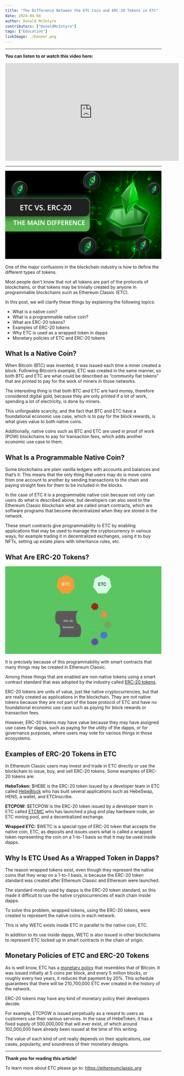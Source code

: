 ```yaml
---
title: "The Difference Between the ETC Coin and ERC-20 Tokens in ETC"
date: 2024-04-04
author: Donald McIntyre
contributors: ["DonaldMcIntyre"]
tags: ["Education"]
linkImage: ./banner.png
---
```


---
**You can listen to or watch this video here:**

<iframe width="560" height="315" src="https://www.youtube.com/embed/8A8ocKn7XBc" title="YouTube video player" frameborder="0" allow="accelerometer; autoplay; clipboard-write; encrypted-media; gyroscope; picture-in-picture; web-share" allowfullscreen></iframe>

---

![](./banner.png)

One of the major confusions in the blockchain industry is how to define the different types of tokens.

Most people don’t know that not all tokens are part of the protocols of blockchains, or that tokens may be trivially created by anyone in programmable blockchains such as Ethereum Classic (ETC).

In this post, we will clarify these things by explaining the following topics:

- What is a native coin?
- What is a programmable native coin?
- What are ERC-20 tokens?
- Examples of ERC-20 tokens
- Why ETC is used as a wrapped token in dapps
- Monetary policies of ETC and ERC-20 tokens

## What Is a Native Coin?

When Bitcoin (BTC) was invented, it was issued each time a miner created a block. Following Bitcoin’s example, ETC was created in the same manner, so both BTC and ETC are what could be described as “community fiat tokens” that are printed to pay for the work of miners in those networks.

The interesting thing is that both BTC and ETC are hard money, therefore considered digital gold, because they are only printed if a lot of work, spending a lot of electricity, is done by miners.

This unforgeable scarcity, and the fact that BTC and ETC have a foundational economic use case, which is to pay for the block rewards, is what gives value to both native coins.

Additionally, native coins such as BTC and ETC are used in proof of work (POW) blockchains to pay for transaction fees, which adds another economic use case to them.

## What Is a Programmable Native Coin?

Some blockchains are plain vanilla ledgers with accounts and balances and that’s it. This means that the only thing that users may do is move coins from one account to another by sending transactions to the chain and paying straight fees for them to be included in the blocks.

In the case of ETC it is a programmable native coin because not only can users do what is described above, but developers can also send to the Ethereum Classic blockchain what are called smart contracts, which are software programs that become decentralized when they are stored in the network.

These smart contracts give programmability to ETC by enabling applications that may be used to manage the cryptocurrency in various ways, for example trading it in decentralized exchanges, using it to buy NFTs, setting up estate plans with inheritance rules, etc.

## What Are ERC-20 Tokens?

![](./1.png)

It is precisely because of this programmability with smart contracts that many things may be created in Ethereum Classic.

Among these things that are enabled are non-native tokens using a smart contract standard that was adopted by the industry called [ERC-20 tokens](https://ethereumclassic.org/blog/2023-06-08-ethereum-classic-course-25-what-are-erc-20-tokens).

ERC-20 tokens are units of value, just like native cryptocurrencies, but that are really created as applications in the blockchain. They are not native tokens because they are not part of the base protocol of ETC and have no foundational economic use case such as paying for block rewards or transaction fees.

However, ERC-20 tokens may have value because they may have assigned use cases for dapps, such as paying for the utility of the dapps, or for governance purposes, where users may vote for various things in those ecosystems.

## Examples of ERC-20 Tokens in ETC

In Ethereum Classic users may invest and trade in ETC directly or use the blockchain to issue, buy, and sell ERC-20 tokens. Some examples of ERC-20 tokens are:

**HebeToken:** $HEBE is the ERC-20 token issued by a developer team in ETC called [HebeBlock](https://hebeblock.com/) who has built several applications such as HebeSwap, HENS, a wallet, and ETCInscribe.

**ETCPOW:** $ETCPOW is the ERC-20 token issued by a developer team in ETC called [ETCMC](https://etcmc.org/) who has launched a plug and play hardware node, an ETC mining pool, and a decentralized exchange.

**Wrapped ETC:** $WETC is a special type of ERC-20 token that accepts the native coin, ETC, as deposits and issues users what is called a wrapped token representing the coin on a 1-to-1 basis so that it may be used inside dapps.

## Why Is ETC Used As a Wrapped Token in Dapps?

The reason wrapped tokens exist, even though they represent the native coins that they wrap on a 1-to-1 basis, is because the ERC-20 token standard was created after Ethereum Classic and Ethereum were launched. 

The standard mostly used by dapps is the ERC-20 token standard, so this made it difficult to use the native cryptocurrencies of each chain inside dapps.

To solve this problem, wrapped tokens, using the ERC-20 tokens, were created to represent the native coins in each network.

This is why WETC exists inside ETC in parallel to the native coin, ETC.

In addition to its use inside dapps, WETC is also issued in other blockchains to represent ETC locked up in smart contracts in the chain of origin.

## Monetary Policies of ETC and ERC-20 Tokens

As is well know, ETC has a [monetary policy](https://ethereumclassic.org/blog/2023-02-09-ethereum-classic-course-8-ethereum-classics-monetary-policy) that resembles that of Bitcoin. It was issued initially at 5 coins per block, and every 5 million blocks, or roughly every two years, it reduces that payment by 20%. This schedule guarantees that there will be 210,700,000 ETC ever created in the history of the network.

ERC-20 tokens may have any kind of monetary policy their developers decide. 

For example, ETCPOW is issued perpetually as a reward to users as customers use their various services. In the case of HebeToken, it has a fixed supply of 500,000,000 that will ever exist, of which around 102,000,000 have already been issued at the time of this writing.

The value of each kind of unit really depends on their applications, use cases, popularity, and soundness of their monetary designs.

---

**Thank you for reading this article!**

To learn more about ETC please go to: https://ethereumclassic.org
